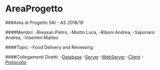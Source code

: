 # AreaProgetto
###Area di Progetto 5AI - AS 2018/19

####Membri:
  -Bressan Pietro,
  -Miotto Luca,
  -Riboni Andrea,
  -Saponaro Andrea,
  -Visentini Matteo
  
####Topic:
  -Food Delivery and Reviewing
  
####Collegamenti Diretti:
  -[Database](https://github.com/AndreaRiboni/AreaProgetto/tree/master/Implementazione/Database)
  -[Server](https://github.com/AndreaRiboni/AreaProgetto/tree/master/Implementazione/AP_SERVER)
  -[WebServer](https://github.com/AndreaRiboni/AreaProgetto/tree/master/Implementazione/AP_WEB)
  -[Client](https://github.com/AndreaRiboni/AreaProgetto/tree/master/Implementazione/AP_CLIENT)
  -[Protocollo](https://github.com/AndreaRiboni/AreaProgetto/blob/master/Progettazione/Protocollo%20di%20Comunicazione.xlsx)
